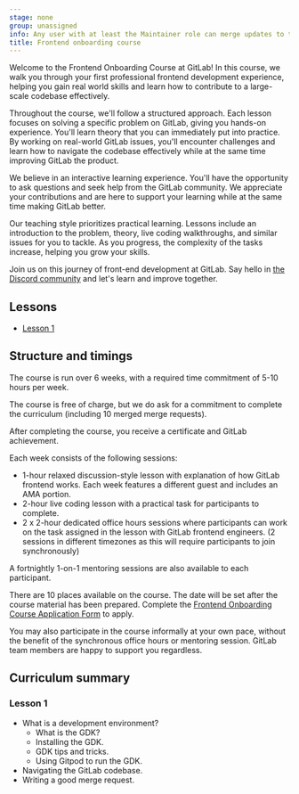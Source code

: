 ```yaml
---
stage: none
group: unassigned
info: Any user with at least the Maintainer role can merge updates to this content. For details, see https://docs.gitlab.com/ee/development/development_processes.html#development-guidelines-review.
title: Frontend onboarding course
---
```


Welcome to the Frontend Onboarding Course at GitLab!
In this course, we walk you through your first professional frontend development experience, helping you gain real world skills and learn how to contribute to a large-scale codebase effectively.

Throughout the course, we'll follow a structured approach.
Each lesson focuses on solving a specific problem on GitLab, giving you hands-on experience.
You'll learn theory that you can immediately put into practice.
By working on real-world GitLab issues, you'll encounter challenges and learn how to navigate the codebase effectively while at the same time improving GitLab the product.

We believe in an interactive learning experience.
You'll have the opportunity to ask questions and seek help from the GitLab community.
We appreciate your contributions and are here to support your learning while at the same time making GitLab better.

Our teaching style prioritizes practical learning.
Lessons include an introduction to the problem, theory, live coding walkthroughs, and similar issues for you to tackle.
As you progress, the complexity of the tasks increase, helping you grow your skills.

Join us on this journey of front-end development at GitLab. Say hello in [the Discord community](https://discord.com/invite/gitlab) and let's learn and improve together.

## Lessons

- [Lesson 1](lesson_1.md)

## Structure and timings

The course is run over 6 weeks, with a required time commitment of 5-10 hours per week.

The course is free of charge, but we do ask for a commitment to complete the curriculum (including 10 merged merge requests).

After completing the course, you receive a certificate and GitLab achievement.

Each week consists of the following sessions:

- 1-hour relaxed discussion-style lesson with explanation of how GitLab frontend works. Each week features a different guest and includes an AMA portion.
- 2-hour live coding lesson with a practical task for participants to complete.
- 2 x 2-hour dedicated office hours sessions where participants can work on the task assigned in the lesson with GitLab frontend engineers. (2 sessions in different timezones as this will require participants to join synchronously)

A fortnightly 1-on-1 mentoring sessions are also available to each participant.

There are 10 places available on the course.
The date will be set after the course material has been prepared.
Complete the [Frontend Onboarding Course Application Form](https://forms.gle/39Rs4w4ZxQuByhE4A) to apply.

You may also participate in the course informally at your own pace, without the benefit of the synchronous office hours or mentoring session.
GitLab team members are happy to support you regardless.

## Curriculum summary

### Lesson 1

- What is a development environment?
  - What is the GDK?
  - Installing the GDK.
  - GDK tips and tricks.
  - Using Gitpod to run the GDK.
- Navigating the GitLab codebase.
- Writing a good merge request.
